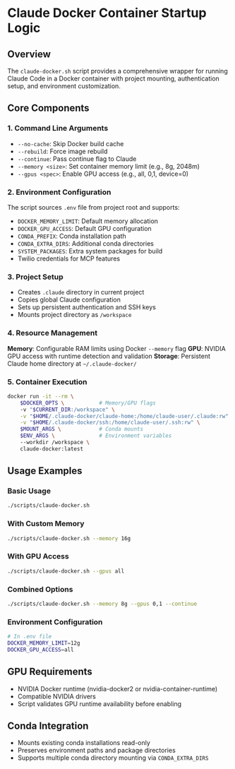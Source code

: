 # Claude Docker Container Startup Logic

## Overview
The `claude-docker.sh` script provides a comprehensive wrapper for running Claude Code in a Docker container with project mounting, authentication setup, and environment customization.

## Core Components

### 1. Command Line Arguments
- `--no-cache`: Skip Docker build cache
- `--rebuild`: Force image rebuild
- `--continue`: Pass continue flag to Claude
- `--memory <size>`: Set container memory limit (e.g., 8g, 2048m)
- `--gpus <spec>`: Enable GPU access (e.g., all, 0,1, device=0)

### 2. Environment Configuration
The script sources `.env` file from project root and supports:
- `DOCKER_MEMORY_LIMIT`: Default memory allocation
- `DOCKER_GPU_ACCESS`: Default GPU configuration
- `CONDA_PREFIX`: Conda installation path
- `CONDA_EXTRA_DIRS`: Additional conda directories
- `SYSTEM_PACKAGES`: Extra system packages for build
- Twilio credentials for MCP features

### 3. Project Setup
- Creates `.claude` directory in current project
- Copies global Claude configuration
- Sets up persistent authentication and SSH keys
- Mounts project directory as `/workspace`

### 4. Resource Management
**Memory**: Configurable RAM limits using Docker `--memory` flag
**GPU**: NVIDIA GPU access with runtime detection and validation
**Storage**: Persistent Claude home directory at `~/.claude-docker/`

### 5. Container Execution
```bash
docker run -it --rm \
    $DOCKER_OPTS \           # Memory/GPU flags
    -v "$CURRENT_DIR:/workspace" \
    -v "$HOME/.claude-docker/claude-home:/home/claude-user/.claude:rw" \
    -v "$HOME/.claude-docker/ssh:/home/claude-user/.ssh:rw" \
    $MOUNT_ARGS \            # Conda mounts
    $ENV_ARGS \              # Environment variables
    --workdir /workspace \
    claude-docker:latest
```

## Usage Examples

### Basic Usage
```bash
./scripts/claude-docker.sh
```

### With Custom Memory
```bash
./scripts/claude-docker.sh --memory 16g
```

### With GPU Access
```bash
./scripts/claude-docker.sh --gpus all
```

### Combined Options
```bash
./scripts/claude-docker.sh --memory 8g --gpus 0,1 --continue
```

### Environment Configuration
```bash
# In .env file
DOCKER_MEMORY_LIMIT=12g
DOCKER_GPU_ACCESS=all
```

## GPU Requirements
- NVIDIA Docker runtime (nvidia-docker2 or nvidia-container-runtime)
- Compatible NVIDIA drivers
- Script validates GPU runtime availability before enabling

## Conda Integration
- Mounts existing conda installations read-only
- Preserves environment paths and package directories
- Supports multiple conda directory mounting via `CONDA_EXTRA_DIRS`
